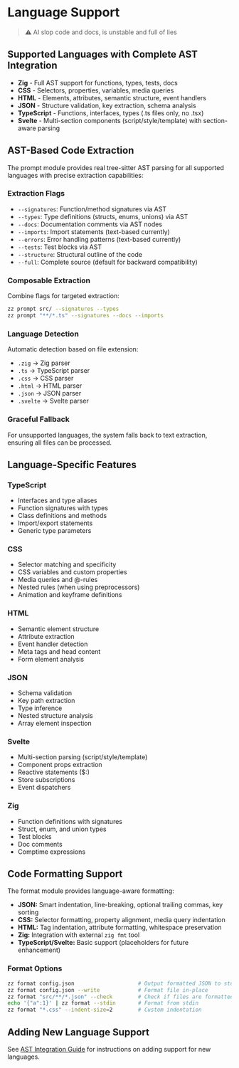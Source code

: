 # Language Support

> ⚠️ AI slop code and docs, is unstable and full of lies

## Supported Languages with Complete AST Integration

- **Zig** - Full AST support for functions, types, tests, docs
- **CSS** - Selectors, properties, variables, media queries  
- **HTML** - Elements, attributes, semantic structure, event handlers
- **JSON** - Structure validation, key extraction, schema analysis
- **TypeScript** - Functions, interfaces, types (.ts files only, no .tsx)
- **Svelte** - Multi-section components (script/style/template) with section-aware parsing

## AST-Based Code Extraction

The prompt module provides real tree-sitter AST parsing for all supported languages with precise extraction capabilities:

### Extraction Flags

- `--signatures`: Function/method signatures via AST
- `--types`: Type definitions (structs, enums, unions) via AST
- `--docs`: Documentation comments via AST nodes
- `--imports`: Import statements (text-based currently)
- `--errors`: Error handling patterns (text-based currently)
- `--tests`: Test blocks via AST
- `--structure`: Structural outline of the code
- `--full`: Complete source (default for backward compatibility)

### Composable Extraction

Combine flags for targeted extraction:
```bash
zz prompt src/ --signatures --types
zz prompt "**/*.ts" --signatures --docs --imports
```

### Language Detection

Automatic detection based on file extension:
- `.zig` → Zig parser
- `.ts` → TypeScript parser
- `.css` → CSS parser
- `.html` → HTML parser
- `.json` → JSON parser
- `.svelte` → Svelte parser

### Graceful Fallback

For unsupported languages, the system falls back to text extraction, ensuring all files can be processed.

## Language-Specific Features

### TypeScript
- Interfaces and type aliases
- Function signatures with types
- Class definitions and methods
- Import/export statements
- Generic type parameters

### CSS
- Selector matching and specificity
- CSS variables and custom properties
- Media queries and @-rules
- Nested rules (when using preprocessors)
- Animation and keyframe definitions

### HTML
- Semantic element structure
- Attribute extraction
- Event handler detection
- Meta tags and head content
- Form element analysis

### JSON
- Schema validation
- Key path extraction
- Type inference
- Nested structure analysis
- Array element inspection

### Svelte
- Multi-section parsing (script/style/template)
- Component props extraction
- Reactive statements ($:)
- Store subscriptions
- Event dispatchers

### Zig
- Function definitions with signatures
- Struct, enum, and union types
- Test blocks
- Doc comments
- Comptime expressions

## Code Formatting Support

The format module provides language-aware formatting:

- **JSON:** Smart indentation, line-breaking, optional trailing commas, key sorting
- **CSS:** Selector formatting, property alignment, media query indentation
- **HTML:** Tag indentation, attribute formatting, whitespace preservation
- **Zig:** Integration with external `zig fmt` tool
- **TypeScript/Svelte:** Basic support (placeholders for future enhancement)

### Format Options

```bash
zz format config.json                    # Output formatted JSON to stdout
zz format config.json --write            # Format file in-place
zz format "src/**/*.json" --check        # Check if files are formatted
echo '{"a":1}' | zz format --stdin       # Format from stdin
zz format "*.css" --indent-size=2        # Custom indentation
```

## Adding New Language Support

See [AST Integration Guide](./ast-integration.md#adding-new-language-support) for instructions on adding support for new languages.